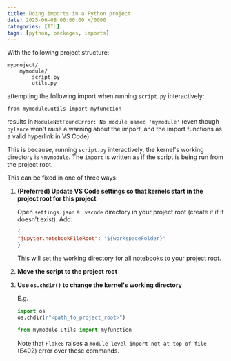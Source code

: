 ```yaml
---
title: Doing imports in a Python project
date: 2025-06-08 00:00:00 +/0000
categories: [TIL]
tags: [python, packages, imports]
---
```


With the following project structure:

```
myproject/
    mymodule/
        script.py
        utils.py
```

attempting the following import when running `script.py` interactively:

`from mymodule.utils import myfunction`

results in `ModuleNotFoundError: No module named 'mymodule'` (even though `pylance` won't raise a warning about the import, and the import functions as a valid hyperlink in VS Code).

This is because, running `script.py` interactively, the kernel's working directory is `\mymodule`. The `import` is written as if the script is being run from the project root.

This can be fixed in one of three ways:
1. **(Preferred) Update VS Code settings so that kernels start in the project root for this project**

    Open `settings.json` a `.vscode` directory in your project root (create it if it doesn’t exist).
    Add:
    ```json
    {
    "jupyter.notebookFileRoot": "${workspaceFolder}"
    }
    ```

    This will set the working directory for all notebooks to your project root.

1. **Move the script to the project root**

1. **Use `os.chdir()` to change the kernel's working directory**

    E.g.

    ```python
    import os
    os.chdir(r"<path_to_project_root>")

    from mymodule.utils import myfunction
    ```

    Note that `Flake8` raises a `module level import not at top of file` (E402) error over these commands.